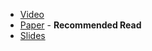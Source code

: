- [Video](https://www.youtube.com/watch?v=ooNVlgV3olk)
- [Paper](https://vblocalhost.com/uploads/VB2021-Apvrille.pdf) - **Recommended Read**
- [Slides](https://vblocalhost.com/uploads/2021/09/VB2021-26.pdf)
